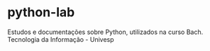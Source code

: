 # python-lab
Estudos e documentações sobre Python, utilizados na curso Bach. Tecnologia da Informação - Univesp
